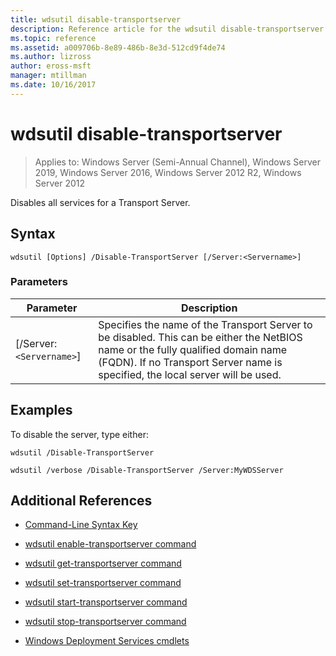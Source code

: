 ```yaml
---
title: wdsutil disable-transportserver
description: Reference article for the wdsutil disable-transportserver command, which disables all services for a Transport Server.
ms.topic: reference
ms.assetid: a009706b-8e89-486b-8e3d-512cd9f4de74
ms.author: lizross
author: eross-msft
manager: mtillman
ms.date: 10/16/2017
---
```


# wdsutil disable-transportserver

> Applies to: Windows Server (Semi-Annual Channel), Windows Server 2019, Windows Server 2016, Windows Server 2012 R2, Windows Server 2012

Disables all services for a Transport Server.

## Syntax

```
wdsutil [Options] /Disable-TransportServer [/Server:<Servername>]
```

### Parameters

|Parameter|Description|
|-------|--------|
|[/Server:`<Servername>`]|Specifies the name of the Transport Server to be disabled. This can be either the NetBIOS name or the fully qualified domain name (FQDN). If no Transport Server name is specified, the local server will be used.|

## Examples

To disable the server, type either:

```
wdsutil /Disable-TransportServer
```

```
wdsutil /verbose /Disable-TransportServer /Server:MyWDSServer
```

## Additional References

- [Command-Line Syntax Key](command-line-syntax-key.md)

- [wdsutil enable-transportserver command](wdsutil-enable-transportserver.md)

- [wdsutil get-transportserver command](wdsutil-get-transportserver.md)

- [wdsutil set-transportserver command](wdsutil-set-transportserver.md)

- [wdsutil start-transportserver command](wdsutil-start-transportserver.md)

- [wdsutil stop-transportserver command](wdsutil-stop-transportserver.md)

- [Windows Deployment Services cmdlets](/powershell/module/wds)
